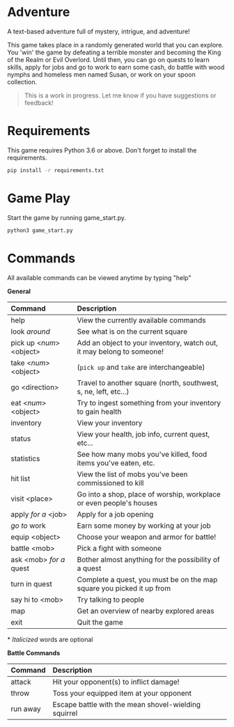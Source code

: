Adventure
=========

A text-based adventure full of mystery, intrigue, and adventure!

This game takes place in a randomly generated world that you can explore. You 'win' the game by defeating a terrible monster and 
becoming the King of the Realm or Evil Overlord. Until then, you can go on quests to learn skills, apply for jobs and go to work to earn 
some cash, do battle with wood nymphs and homeless men named Susan, or work on your spoon collection. 

> This is a work in progress. Let me know if you have suggestions or feedback!

Requirements
============

This game requires Python 3.6 or above. Don't forget to install the requirements.

```bash
pip install -r requirements.txt
```


Game Play
=========
Start the game by running game_start.py.

```bash
python3 game_start.py
```

Commands
========

All available commands can be viewed anytime by typing "help"

**General** 

| Command                      | Description |
| :--------------------------- | :---------- |
| help                         | View the currently available commands |
| look *around*                | See what is on the current square |
| pick up \<*num*\> \<object\> | Add an object to your inventory, watch out, it may belong to someone! |
| take \<*num*\> \<object\>    | (`pick up` and `take` are interchangeable) |  
| go \<direction\>             | Travel to another square (north, southwest, s, ne, left, etc...) |
| eat \<*num*\>  \<object\>    | Try to ingest something from your inventory to gain health | 
| inventory                    | View your inventory |
| status                       | View your health, job info, current quest, etc... |
| statistics                   | See how many mobs you've killed, food items you've eaten, etc. |
| hit list                     | View the list of mobs you've been commissioned to kill |
| visit \<place\>              | Go into a shop, place of worship, workplace or even people's houses |
| apply *for a* \<job>         | Apply for a job opening  |
| *go to* work                 | Earn some money by working at your job |
| equip \<object\>             | Choose your weapon and armor for battle! |
| battle \<mob\>               | Pick a fight with someone |
| ask \<mob\> *for a* quest    | Bother almost anything for the possibility of a quest |
| turn in quest                | Complete a quest, you must be on the map square you picked it up from  | 
| say hi to \<mob\>            | Try talking to people |
| map                          | Get an overview of nearby explored areas |
| exit                         | Quit the game |
   
\* *Italicized* words are optional

**Battle Commands** 
   
| Command  | Description |
| :------- | :---------- |
| attack   | Hit your opponent(s) to inflict damage! |
| throw    | Toss your equipped item at your opponent | 
| run away | Escape battle with the mean shovel-wielding squirrel |

